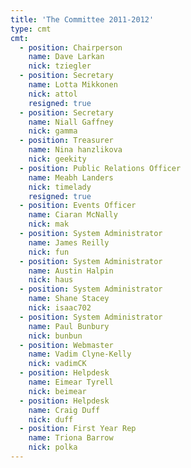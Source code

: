 ```yaml
---
title: 'The Committee 2011-2012'
type: cmt
cmt:
  - position: Chairperson
    name: Dave Larkan
    nick: tziegler
  - position: Secretary
    name: Lotta Mikkonen
    nick: attol
    resigned: true
  - position: Secretary
    name: Niall Gaffney
    nick: gamma
  - position: Treasurer
    name: Nina hanzlikova
    nick: geekity
  - position: Public Relations Officer
    name: Meabh Landers
    nick: timelady
    resigned: true
  - position: Events Officer
    name: Ciaran McNally
    nick: mak
  - position: System Administrator
    name: James Reilly
    nick: fun
  - position: System Administrator
    name: Austin Halpin
    nick: haus
  - position: System Administrator
    name: Shane Stacey
    nick: isaac702
  - position: System Administrator
    name: Paul Bunbury
    nick: bunbun
  - position: Webmaster
    name: Vadim Clyne-Kelly
    nick: vadimCK
  - position: Helpdesk
    name: Eimear Tyrell
    nick: beimear
  - position: Helpdesk
    name: Craig Duff
    nick: duff
  - position: First Year Rep
    name: Triona Barrow
    nick: polka
---
```

